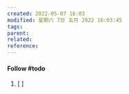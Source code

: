 ```yaml
---
created: 2022-05-07 16:03
modified: 星期六 7日 五月 2022 16:03:45
tags: 
parent:
related: 
reference:
---
```








#### Follow #todo 
1. [ ] 